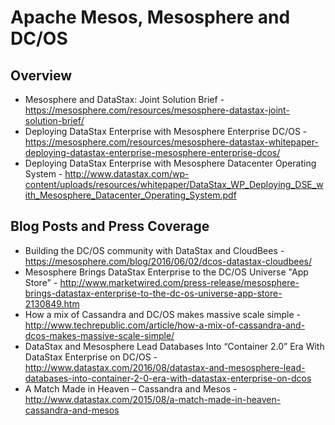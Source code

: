 # Apache Mesos, Mesosphere and DC/OS

## Overview
* Mesosphere and DataStax: Joint Solution Brief - https://mesosphere.com/resources/mesosphere-datastax-joint-solution-brief/
* Deploying DataStax Enterprise with Mesosphere Enterprise DC/OS - https://mesosphere.com/resources/mesosphere-datastax-whitepaper-deploying-datastax-enterprise-mesosphere-enterprise-dcos/
* Deploying DataStax Enterprise with Mesosphere Datacenter Operating System - http://www.datastax.com/wp-content/uploads/resources/whitepaper/DataStax_WP_Deploying_DSE_with_Mesosphere_Datacenter_Operating_System.pdf

## Blog Posts and Press Coverage
* Building the DC/OS community with DataStax and CloudBees - https://mesosphere.com/blog/2016/06/02/dcos-datastax-cloudbees/
* Mesosphere Brings DataStax Enterprise to the DC/OS Universe "App Store" - http://www.marketwired.com/press-release/mesosphere-brings-datastax-enterprise-to-the-dc-os-universe-app-store-2130849.htm
* How a mix of Cassandra and DC/OS makes massive scale simple - http://www.techrepublic.com/article/how-a-mix-of-cassandra-and-dcos-makes-massive-scale-simple/
* DataStax and Mesosphere Lead Databases Into “Container 2.0” Era With DataStax Enterprise on DC/OS - http://www.datastax.com/2016/08/datastax-and-mesosphere-lead-databases-into-container-2-0-era-with-datastax-enterprise-on-dcos
* A Match Made in Heaven – Cassandra and Mesos - http://www.datastax.com/2015/08/a-match-made-in-heaven-cassandra-and-mesos
